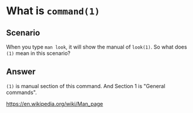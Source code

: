 # What is `command(1)`

## Scenario

When you type `man look`, it will show the manual of `look(1)`.
So what does `(1)` mean in this scenario?

## Answer

`(1)` is manual section of this command. And Section 1 is "General commands".

<https://en.wikipedia.org/wiki/Man_page>
